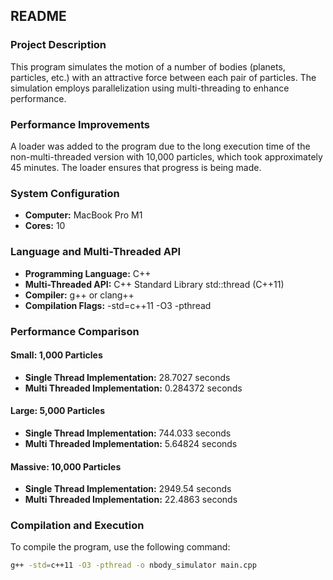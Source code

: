 ## README

### Project Description
This program simulates the motion of a number of bodies (planets, particles, etc.) with an attractive force between each pair of particles. The simulation employs parallelization using multi-threading to enhance performance.

### Performance Improvements
A loader was added to the program due to the long execution time of the non-multi-threaded version with 10,000 particles, which took approximately 45 minutes. The loader ensures that progress is being made.

### System Configuration
- **Computer:** MacBook Pro M1
- **Cores:** 10

### Language and Multi-Threaded API
- **Programming Language:** C++
- **Multi-Threaded API:** C++ Standard Library std::thread (C++11)
- **Compiler:** g++ or clang++
- **Compilation Flags:** -std=c++11 -O3 -pthread

### Performance Comparison
#### Small: 1,000 Particles
- **Single Thread Implementation:** 28.7027 seconds
- **Multi Threaded Implementation:** 0.284372 seconds

#### Large: 5,000 Particles
- **Single Thread Implementation:** 744.033 seconds
- **Multi Threaded Implementation:** 5.64824 seconds

#### Massive: 10,000 Particles
- **Single Thread Implementation:** 2949.54 seconds
- **Multi Threaded Implementation:** 22.4863 seconds

### Compilation and Execution
To compile the program, use the following command:
```bash
g++ -std=c++11 -O3 -pthread -o nbody_simulator main.cpp
